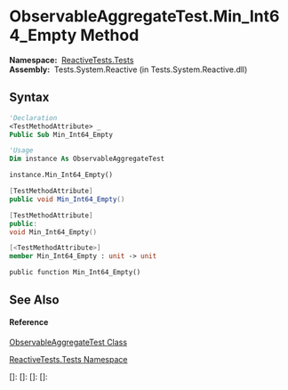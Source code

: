 # ObservableAggregateTest.Min\_Int64\_Empty Method

**Namespace:**  [ReactiveTests.Tests](ReactiveTests.Tests\ReactiveTests.Tests.md)  
**Assembly:**  Tests.System.Reactive (in Tests.System.Reactive.dll)

## Syntax

```vb
'Declaration
<TestMethodAttribute> _
Public Sub Min_Int64_Empty
```

```vb
'Usage
Dim instance As ObservableAggregateTest

instance.Min_Int64_Empty()
```

```csharp
[TestMethodAttribute]
public void Min_Int64_Empty()
```

```c++
[TestMethodAttribute]
public:
void Min_Int64_Empty()
```

```fsharp
[<TestMethodAttribute>]
member Min_Int64_Empty : unit -> unit 
```

```jscript
public function Min_Int64_Empty()
```

## See Also

#### Reference

[ObservableAggregateTest Class](ObservableAggregateTest\ObservableAggregateTest.md)

[ReactiveTests.Tests Namespace](ReactiveTests.Tests\ReactiveTests.Tests.md)

[]: 
[]: 
[]: 
[]: 